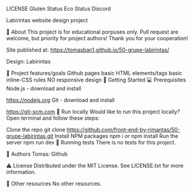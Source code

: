 LICENSE Gluten Status Eco Status Discord

Labirintas
website design project

🌟 About
This project is for educational porpuses only. Pull request are welcome, but priority for project authors! Thank you for your cooperation!

Site published at: https://tomasban1.github.io/50-grupe-labirintas/

Design: Labirintas

🎯 Project features/goals
Github pages
basic HTML elements/tags
basic inline-CSS rules
NO responsive design
🧰 Getting Started
💻 Prerequisites
Node.js - download and install

https://nodejs.org
Git - download and install

https://git-scm.com
🏃 Run locally
Would like to run this project locally? Open terminal and follow these steps:

Clone the repo
git clone https://github.com/front-end-by-rimantas/50-grupe-labirintas.git
Install NPM packages
npm i
or
npm install
Run the server
npm run dev
🧪 Running tests
There is no tests for this project.

🎅 Authors
Tomas: Github

⚠️ License
Distributed under the MIT License. See LICENSE.txt for more information.

🔗 Other resources
No other resources.
